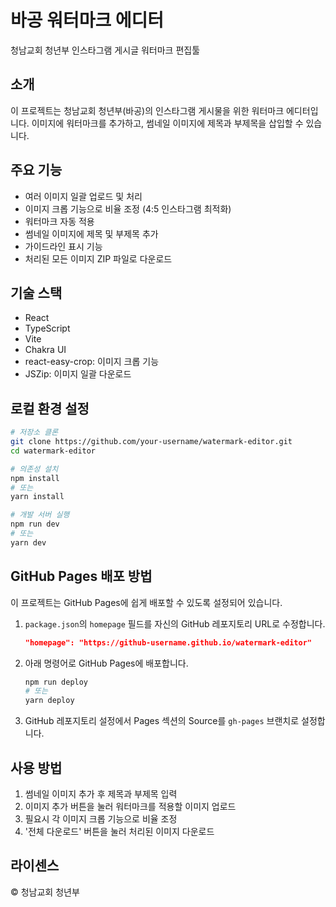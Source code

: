 # 바공 워터마크 에디터

청남교회 청년부 인스타그램 게시글 워터마크 편집툴

## 소개

이 프로젝트는 청남교회 청년부(바공)의 인스타그램 게시물을 위한 워터마크 에디터입니다. 이미지에 워터마크를 추가하고, 썸네일 이미지에 제목과 부제목을 삽입할 수 있습니다.

## 주요 기능

- 여러 이미지 일괄 업로드 및 처리
- 이미지 크롭 기능으로 비율 조정 (4:5 인스타그램 최적화)
- 워터마크 자동 적용
- 썸네일 이미지에 제목 및 부제목 추가
- 가이드라인 표시 기능
- 처리된 모든 이미지 ZIP 파일로 다운로드

## 기술 스택

- React
- TypeScript
- Vite
- Chakra UI
- react-easy-crop: 이미지 크롭 기능
- JSZip: 이미지 일괄 다운로드

## 로컬 환경 설정

```bash
# 저장소 클론
git clone https://github.com/your-username/watermark-editor.git
cd watermark-editor

# 의존성 설치
npm install
# 또는
yarn install

# 개발 서버 실행
npm run dev
# 또는
yarn dev
```

## GitHub Pages 배포 방법

이 프로젝트는 GitHub Pages에 쉽게 배포할 수 있도록 설정되어 있습니다.

1. `package.json`의 `homepage` 필드를 자신의 GitHub 레포지토리 URL로 수정합니다.

   ```json
   "homepage": "https://github-username.github.io/watermark-editor"
   ```

2. 아래 명령어로 GitHub Pages에 배포합니다.

   ```bash
   npm run deploy
   # 또는
   yarn deploy
   ```

3. GitHub 레포지토리 설정에서 Pages 섹션의 Source를 `gh-pages` 브랜치로 설정합니다.

## 사용 방법

1. 썸네일 이미지 추가 후 제목과 부제목 입력
2. 이미지 추가 버튼을 눌러 워터마크를 적용할 이미지 업로드
3. 필요시 각 이미지 크롭 기능으로 비율 조정
4. '전체 다운로드' 버튼을 눌러 처리된 이미지 다운로드

## 라이센스

© 청남교회 청년부
